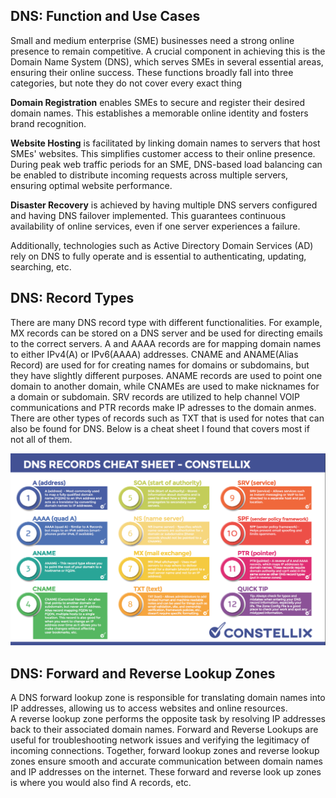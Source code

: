 ## DNS: Function and Use Cases

Small and medium enterprise (SME) businesses need a strong online presence to remain competitive. A crucial component in achieving this is the Domain Name System (DNS), which serves SMEs in several essential areas, ensuring their online success. These functions broadly fall into three categories, but note they do not cover every exact thing

**Domain Registration** enables SMEs to secure and register their desired domain names. This establishes a memorable online identity and fosters brand recognition.

**Website Hosting** is facilitated by linking domain names to servers that host SMEs' websites. This simplifies customer access to their online presence. During peak web traffic periods for an SME, DNS-based load balancing can be enabled to distribute incoming requests across multiple servers, ensuring optimal website performance.

**Disaster Recovery**  is achieved by having multiple DNS servers configured and having DNS failover implemented. This guarantees continuous availability of online services, even if one server experiences a failure.

Additionally, technologies such as Active Directory Domain Services (AD) rely on DNS to fully operate and is essential to authenticating, updating, searching, etc.

## DNS: Record Types 

There are many DNS record type with different functionalities.  For example, MX records can be stored on a DNS server and be used for directing emails to the correct servers. A and AAAA records are for mapping domain names to either IPv4(A) or IPv6(AAAA) addresses. CNAME and ANAME(Alias Record) are used for for creating names for domains or subdomains, but they have slightly different purposes. ANAME records are used to point one domain to another domain, while CNAMEs are used to make nicknames for a domain or subdomain. SRV records are utilized to help channel VOIP communications and PTR records make IP adresses to the domain anmes. There are other types of records such as TXT that is used for notes that can also be found for DNS. Below is a cheat sheet I found that covers most if not all of them.

![DNS-RECORD.png](/DNS-RECORD.png)


## DNS: Forward and Reverse Lookup Zones 
A DNS forward lookup zone is responsible for translating domain names into IP addresses, allowing us to access websites and online resources.  
A reverse lookup zone performs the opposite task by resolving IP addresses back to their associated domain names. Forward and Reverse Lookups are useful for troubleshooting network issues and verifying the legitimacy of incoming connections. Together, forward lookup zones and reverse lookup zones ensure smooth and accurate communication between domain names and IP addresses on the internet. These forward and reverse look up zones is where you would also find A records, etc. 











